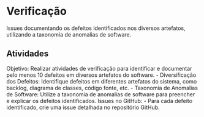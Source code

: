 # Verificação
Issues documentando os defeitos identificados nos diversos artefatos, utilizando a taxonomia de anomalias de software.

## Atividades
Objetivo: Realizar atividades de verificação para identificar e documentar pelo menos 10 defeitos em
diversos artefatos do software.
    - Diversificação dos Defeitos: Identifique defeitos em diferentes artefatos do sistema, como
    backlog, diagrama de classes, código fonte, etc.
    - Taxonomia de Anomalias de Software: Utilize a taxonomia de anomalias de software para
    preencher e explicar os defeitos identificados.
Issues no GitHub:
    - Para cada defeito identificado, crie uma issue detalhada no repositório GitHub.
